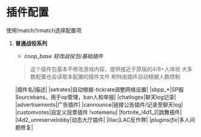 # 插件配置

使用!match/!rmatch选择配置项

1. **普通战役系列**
   * *coop_base 轻改战役包/基础插件*
    > 这个插件包基本不修改游戏内容，提供接近于原版的4/8+人体验
    > 大多数配置也会读取本配置的插件文件
    > 刷特由插件自动根据人数控制

    |插件名|描述|
    |setrates|自动根据-tickrate调整网络设置|
    |sbpp_*|SP服Sourcebans，用于op管理，ban人和举报|
    |chatlogex|聊天log记录|
    |advertisements|广告插件|
    |cannounce|链接公告插件/记录至聊天log|
    |customvotes|自定义投票插件 !votemenu|
    |fortnite_l4d1_2|跳舞插件|
    |l4d2_unreservelobby|动态大厅插件|
    |lilac|LAC反作弊|
    |*plugins/fix*|多人问题修复|


